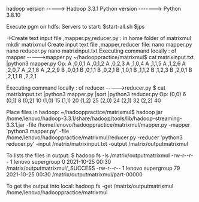 hadoop version  -----> Hadoop 3.3.1
Python version -------> Python 3.8.10

Execute pgm on hdfs:
Servers to start:
$start-all.sh
$jps

->Create text input file ,mapper.py,reducer.py : in home folder of matrixmul
mkdir matrixmul
Create input text file ,mapper,reducer file:
nano mapper.py
nano reducer.py
nano matrixinput.txt
Executing command locally : of mapper ----->mapper.py
~/hadooppractice/matrixmul$ cat matrixinput.txt |python3 mapper.py
Op: 
A    ,0,0,1
A    ,0,1,2
A    ,0,2,3
A    ,1,0,4
A    ,1,1,5
A    ,1,2,6
A    ,2,0,7
A    ,2,1,8
A    ,2,2,9
B    ,0,0,1
B    ,0,1,1
B    ,0,2,1
B    ,1,0,1
B    ,1,1,2
B    ,1,2,3
B    ,2,0,1
B    ,2,1,1
B    ,2,2,1

Executing command locally : of reducer ----->reducer.py
$ cat matrixinput.txt |python3 mapper.py |sort |python3 reducer.py
Op:
(0,0)    6
(0,1)    8
(0,2)    10
(1,0)    15
(1,1)    20
(1,2)    25
(2,0)    24
(2,1)    32
(2,2)    40

Place files in hadoop:
~/hadooppractice/matrixmul$  hadoop  jar  /home/lenovo/hadoop-3.3.1/share/hadoop/tools/lib/hadoop-streaming-3.3.1.jar -file /home/lenovo/hadooppractice/matrixmul/mapper.py  -mapper   'python3 mapper.py' -file /home/lenovo/hadooppractice/matrixmul/reducer.py -reducer  'python3 reducer.py' -input /matrix/matrixinput.txt -output /matrix/outputmatrixmul

To lists the files in output:
$ hadoop fs -ls /matrix/outputmatrixmul
-rw-r--r--   1 lenovo supergroup          0 2021-10-25 00:30 /matrix/outputmatrixmul/_SUCCESS
-rw-r--r--   1 lenovo supergroup         79 2021-10-25 00:30 /matrix/outputmatrixmul/part-00000

To get the output into local:
hadoop fs -get /matrix/outputmatrixmul /home/lenovo/hadooppractice/matrixmul



